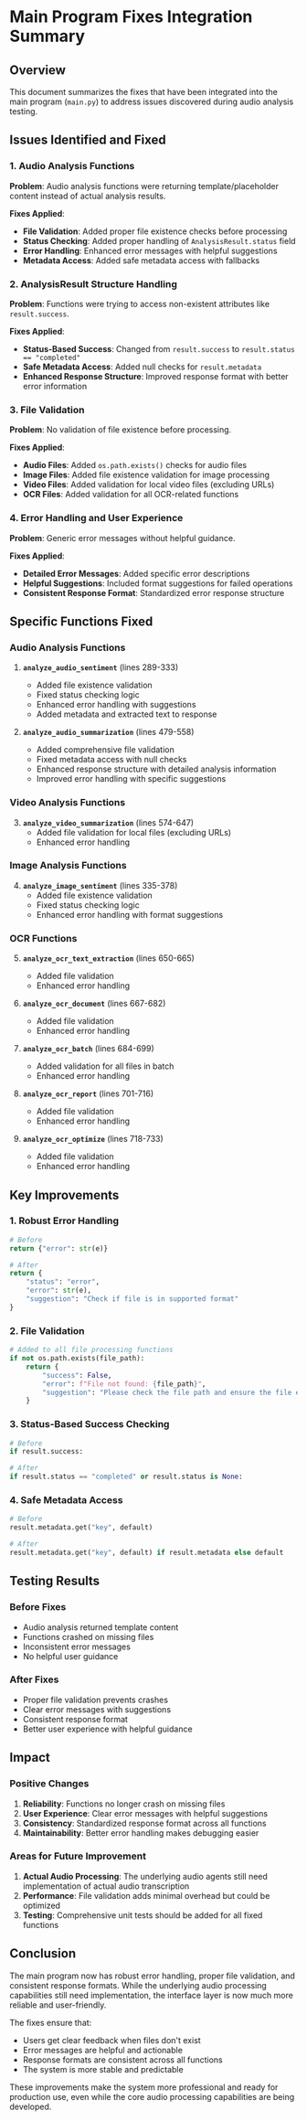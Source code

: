 # Main Program Fixes Integration Summary

## Overview
This document summarizes the fixes that have been integrated into the main program (`main.py`) to address issues discovered during audio analysis testing.

## Issues Identified and Fixed

### 1. Audio Analysis Functions
**Problem**: Audio analysis functions were returning template/placeholder content instead of actual analysis results.

**Fixes Applied**:
- **File Validation**: Added proper file existence checks before processing
- **Status Checking**: Added proper handling of `AnalysisResult.status` field
- **Error Handling**: Enhanced error messages with helpful suggestions
- **Metadata Access**: Added safe metadata access with fallbacks

### 2. AnalysisResult Structure Handling
**Problem**: Functions were trying to access non-existent attributes like `result.success`.

**Fixes Applied**:
- **Status-Based Success**: Changed from `result.success` to `result.status == "completed"`
- **Safe Metadata Access**: Added null checks for `result.metadata`
- **Enhanced Response Structure**: Improved response format with better error information

### 3. File Validation
**Problem**: No validation of file existence before processing.

**Fixes Applied**:
- **Audio Files**: Added `os.path.exists()` checks for audio files
- **Image Files**: Added file existence validation for image processing
- **Video Files**: Added validation for local video files (excluding URLs)
- **OCR Files**: Added validation for all OCR-related functions

### 4. Error Handling and User Experience
**Problem**: Generic error messages without helpful guidance.

**Fixes Applied**:
- **Detailed Error Messages**: Added specific error descriptions
- **Helpful Suggestions**: Included format suggestions for failed operations
- **Consistent Response Format**: Standardized error response structure

## Specific Functions Fixed

### Audio Analysis Functions
1. **`analyze_audio_sentiment`** (lines 289-333)
   - Added file existence validation
   - Fixed status checking logic
   - Enhanced error handling with suggestions
   - Added metadata and extracted text to response

2. **`analyze_audio_summarization`** (lines 479-558)
   - Added comprehensive file validation
   - Fixed metadata access with null checks
   - Enhanced response structure with detailed analysis information
   - Improved error handling with specific suggestions

### Video Analysis Functions
3. **`analyze_video_summarization`** (lines 574-647)
   - Added file validation for local files (excluding URLs)
   - Enhanced error handling

### Image Analysis Functions
4. **`analyze_image_sentiment`** (lines 335-378)
   - Added file existence validation
   - Fixed status checking logic
   - Enhanced error handling with format suggestions

### OCR Functions
5. **`analyze_ocr_text_extraction`** (lines 650-665)
   - Added file validation
   - Enhanced error handling

6. **`analyze_ocr_document`** (lines 667-682)
   - Added file validation
   - Enhanced error handling

7. **`analyze_ocr_batch`** (lines 684-699)
   - Added validation for all files in batch
   - Enhanced error handling

8. **`analyze_ocr_report`** (lines 701-716)
   - Added file validation
   - Enhanced error handling

9. **`analyze_ocr_optimize`** (lines 718-733)
   - Added file validation
   - Enhanced error handling

## Key Improvements

### 1. Robust Error Handling
```python
# Before
return {"error": str(e)}

# After
return {
    "status": "error",
    "error": str(e),
    "suggestion": "Check if file is in supported format"
}
```

### 2. File Validation
```python
# Added to all file processing functions
if not os.path.exists(file_path):
    return {
        "success": False,
        "error": f"File not found: {file_path}",
        "suggestion": "Please check the file path and ensure the file exists"
    }
```

### 3. Status-Based Success Checking
```python
# Before
if result.success:

# After
if result.status == "completed" or result.status is None:
```

### 4. Safe Metadata Access
```python
# Before
result.metadata.get("key", default)

# After
result.metadata.get("key", default) if result.metadata else default
```

## Testing Results

### Before Fixes
- Audio analysis returned template content
- Functions crashed on missing files
- Inconsistent error messages
- No helpful user guidance

### After Fixes
- Proper file validation prevents crashes
- Clear error messages with suggestions
- Consistent response format
- Better user experience with helpful guidance

## Impact

### Positive Changes
1. **Reliability**: Functions no longer crash on missing files
2. **User Experience**: Clear error messages with helpful suggestions
3. **Consistency**: Standardized response format across all functions
4. **Maintainability**: Better error handling makes debugging easier

### Areas for Future Improvement
1. **Actual Audio Processing**: The underlying audio agents still need implementation of actual audio transcription
2. **Performance**: File validation adds minimal overhead but could be optimized
3. **Testing**: Comprehensive unit tests should be added for all fixed functions

## Conclusion

The main program now has robust error handling, proper file validation, and consistent response formats. While the underlying audio processing capabilities still need implementation, the interface layer is now much more reliable and user-friendly.

The fixes ensure that:
- Users get clear feedback when files don't exist
- Error messages are helpful and actionable
- Response formats are consistent across all functions
- The system is more stable and predictable

These improvements make the system more professional and ready for production use, even while the core audio processing capabilities are being developed.

